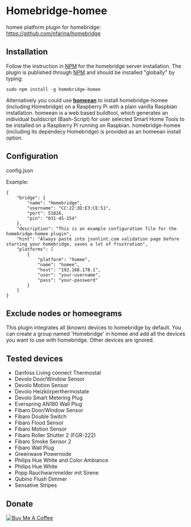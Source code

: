 # Homebridge-homee

homee platform plugin for homebridge: https://github.com/nfarina/homebridge

## Installation
Follow the instruction in [NPM](https://www.npmjs.com/package/homebridge) for the homebridge server installation. The plugin is published through [NPM](https://www.npmjs.com/package/homebridge-homee) and should be installed "globally" by typing:

    sudo npm install -g homebridge-homee
    
Alternatively you could use [**homeean**](https://himpler.com/homeean) to install homebridge-homee (including Homebridge) on a Raspberry Pi with a plain vanilla Raspbian installation. homeean is a web based buildtool, which generates an individual buildscript (Bash-Script) for user selected Smart Home Tools to be installed on a Raspberry Pi running on Raspbian. homebridge-homee (including its dependecy Homebridge) is provided as an homeean install option.

## Configuration

config.json

Example:

    {
        "bridge": {
            "name": "Homebridge",
            "username": "CC:22:3D:E3:CE:51",
            "port": 51826,
            "pin": "031-45-154"
        },
        "description": "This is an example configuration file for the homebridge-homee plugin",
        "hint": "Always paste into jsonlint.com validation page before starting your homebridge, saves a lot of frustration",
        "platforms": [
            {
                "platform": "homee",
                "name": "homee",
                "host": "192.168.178.1",
                "user": "your-username",
                "pass": "your-password"
            }
        ]
    }

## Exclude nodes or homeegrams
This plugin integrates all (known) devices to homebridge by default. You can create a group named 'Homebridge' in homee and add all the devices you want to use with homebridge. Other devices are ignored.

## Tested devices
- Danfoss Living connect Thermostat
- Devolo Door/Window Sensor
- Devolo Motion Sensor
- Devolo Heizkörperthermostate
- Devolo Smart Metering Plug
- Everspring AN180 Wall Plug
- Fibaro Door/Window Sensor
- Fibaro Double Switch
- Fibaro Flood Sensor
- Fibaro Motion Sensor
- Fibaro Roller Shutter 2 (FGR-222)
- Fibaro Smoke Sensor 2
- Fibaro Wall Plug
- Greenwave Powernode
- Philips Hue White and Color Ambiance
- Philips Hue White
- Popp Rauchwarnmelder mit Sirene
- Qubino Flush Dimmer
- Sensative Stripes

## Donate
<a href="https://www.buymeacoffee.com/himpler" target="_blank"><img src="https://www.buymeacoffee.com/assets/img/custom_images/orange_img.png" alt="Buy Me A Coffee" style="height: auto !important;width: auto !important;" ></a>
